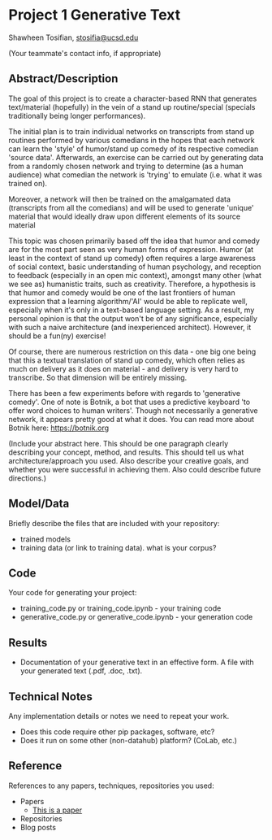 # Project 1 Generative Text

Shawheen Tosifian, stosifia@ucsd.edu

(Your teammate's contact info, if appropriate)

## Abstract/Description

The goal of this project is to create a character-based RNN that generates text/material (hopefully) in the vein of a stand up routine/special (specials traditionally being longer performances).

The initial plan is to train individual networks on transcripts from stand up routines performed by various comedians in the hopes that each network can learn the 'style' of humor/stand up comedy of its respective comedian 'source data'. Afterwards, an exercise can be carried out by generating data from a randomly chosen network and trying to determine (as a human audience) what comedian the network is 'trying' to emulate (i.e. what it was trained on).

Moreover, a network will then be trained on the amalgamated data (transcripts from all the comedians) and will be used to generate 'unique' material that would ideally draw upon different elements of its source material

This topic was chosen primarily based off the idea that humor and comedy are for the most part seen as very human forms of expression. Humor (at least in the context of stand up comedy) often requires a large awareness of social context, basic understanding of human psychology, and reception to feedback (especially in an open mic context), amongst many other (what we see as) humanistic traits, such as creativity. Therefore, a hypothesis is that humor and comedy would be one of the last frontiers of human expression that a learning algorithm/'AI' would be able to replicate well, especially when it's only in a text-based language setting. As a result, my personal opinion is that the output won't be of any significance, especially with such a naive architecture (and inexperienced architect). However, it should be a fun(ny) exercise!

Of course, there are numerous restriction on this data - one big one being that this a textual translation of stand up comedy, which often relies as much on delivery as it does on material - and delivery is very hard to transcribe. So that dimension will be entirely missing.

There has been a few experiments before with regards to 'generative comedy'. One of note is Botnik, a bot that uses a predictive keyboard 'to offer word choices to human writers'. Though not necessarily a generative network, it appears pretty good at what it does. You can read more about Botnik here: https://botnik.org




(Include your abstract here. This should be one paragraph clearly describing your concept, method, and results. This should tell us what architecture/approach you used. Also describe your creative goals, and whether you were successful in achieving them. Also could describe future directions.)

## Model/Data

Briefly describe the files that are included with your repository:
- trained models
- training data (or link to training data). what is your corpus?

## Code

Your code for generating your project:
- training_code.py or training_code.ipynb - your training code
- generative_code.py or generative_code.ipynb - your generation code

## Results

- Documentation of your generative text in an effective form. A file with your generated text (.pdf, .doc, .txt). 

## Technical Notes

Any implementation details or notes we need to repeat your work. 
- Does this code require other pip packages, software, etc?
- Does it run on some other (non-datahub) platform? (CoLab, etc.)

## Reference

References to any papers, techniques, repositories you used:
- Papers
  - [This is a paper](this_is_the_link.pdf)
- Repositories
- Blog posts
